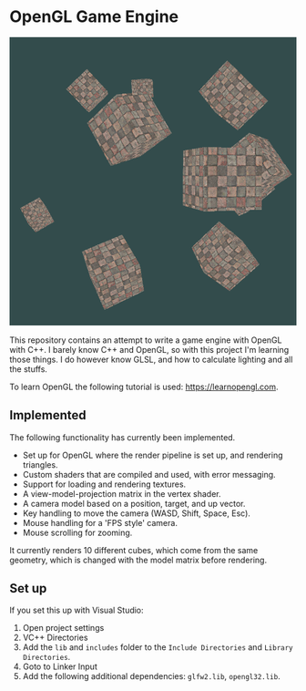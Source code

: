# OpenGL Game Engine

![image](image.png)

This repository contains an attempt to write a game engine with OpenGL with C++.
I barely know C++ and OpenGL, so with this project I'm learning those things.
I do however know GLSL, and how to calculate lighting and all the stuffs.

To learn OpenGL the following tutorial is used: https://learnopengl.com.

## Implemented

The following functionality has currently been implemented.

 * Set up for OpenGL where the render pipeline is set up, and rendering triangles.
 * Custom shaders that are compiled and used, with error messaging.
 * Support for loading and rendering textures.
 * A view-model-projection matrix in the vertex shader.
 * A camera model based on a position, target, and up vector.
 * Key handling to move the camera (WASD, Shift, Space, Esc).
 * Mouse handling for a 'FPS style' camera.
 * Mouse scrolling for zooming.

It currently renders 10 different cubes, which come from the same geometry, which is changed with the model matrix before rendering.

## Set up

If you set this up with Visual Studio:
 
 1. Open project settings
 2. VC++ Directories
 3. Add the `lib` and `includes` folder to the `Include Directories` and `Library Directories`.
 4. Goto to Linker Input
 5. Add the following additional dependencies: `glfw2.lib`, `opengl32.lib`.